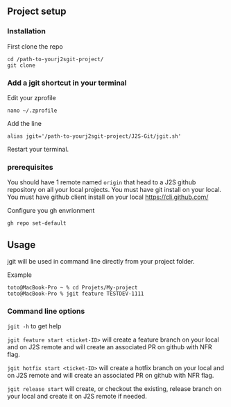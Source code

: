 ## Project setup

### Installation
First clone the repo
```
cd /path-to-yourj2sgit-project/
git clone 
```

### Add a jgit shortcut in your terminal
Edit your zprofile
```
nano ~/.zprofile
```

Add the line
```
alias jgit='/path-to-yourj2sgit-project/J2S-Git/jgit.sh'
```

Restart your terminal.

### prerequisites
You should have 1 remote named `origin` that head to a J2S github repository on all your local projects.
You must have git install on your local.
You must have github client install on your local https://cli.github.com/


Configure you gh envrionment

```
gh repo set-default
```

## Usage
jgit will be used in command line directly from your project folder.

Example
```
toto@MacBook-Pro ~ % cd Projets/My-project 
toto@MacBook-Pro % jgit feature TESTDEV-1111
```

### Command line options
`jgit -h` to get help

`jgit feature start <ticket-ID>` will create a feature branch on your local and on J2S remote and will create an associated PR on github with NFR flag.

`jgit hotfix start <ticket-ID>` will create a hotfix branch on your local and on J2S remote and will create an associated PR on github with NFR flag.

`jgit release start` will create, or checkout the existing, release branch on your local and create it on J2S remote if needed.

